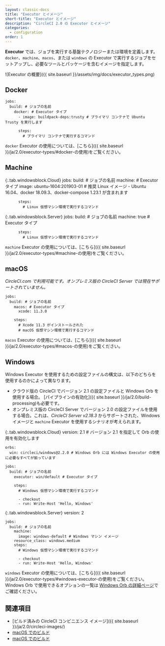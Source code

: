 ```yaml
---
layout: classic-docs
title: "Executor とイメージ"
short-title: "Executor とイメージ"
description: "CircleCI 2.0 の Executor とイメージ"
categories:
  - configuration
order: 1
---
```


**Executor** では、ジョブを実行する基盤テクノロジーまたは環境を定義します。 `docker`、`machine`、`macos`、または `windows` の Executor で実行するジョブをセットアップし、必要なツールとパッケージを含むイメージを指定します。

![Executor の概要]({{ site.baseurl }}/assets/img/docs/executor_types.png)

## Docker

    jobs:
      build: # ジョブの名前
        docker: # Executor タイプ
          - image: buildpack-deps:trusty # プライマリ コンテナで Ubuntu Trusty を実行します
    
          steps:
            # プライマリ コンテナで実行するコマンド
    

`docker` Executor の使用については、[こちら]({{ site.baseurl }}/ja/2.0/executor-types/#docker-の使用)をご覧ください。

## Machine

{:.tab.windowsblock.Cloud}
jobs:
      build: # ジョブの名前
        machine: # Executor タイプ
          image: ubuntu-1604:201903-01 # 推奨 Linux イメージ - Ubuntu 16.04、docker 18.09.3、docker-compose 1.23.1 が含まれます
    
          steps:
            # Linux 仮想マシン環境で実行するコマンド

{:.tab.windowsblock.Server}
jobs:
      build: # ジョブの名前
        machine: true # Executor タイプ
    
          steps:
            # Linux 仮想マシン環境で実行するコマンド
    

`machine` Executor の使用については、[こちら]({{ site.baseurl }}/ja/2.0/executor-types/#machine-の使用)をご覧ください。

## macOS

*CircleCI.com で利用可能です。オンプレミス版の CircleCI Server では現在サポートされていません。*

    jobs:
      build: # ジョブの名前
        macos: # Executor タイプ
          xcode: 11.3.0
    
        steps:
          # Xcode 11.3 がインストールされた
          # macOS 仮想マシン環境で実行するコマンド
    

`macos` Executor の使用については、[こちら]({{ site.baseurl }}/ja/2.0/executor-types/#macos-の使用)をご覧ください。

## Windows

Windows Executor を使用するための設定ファイルの構文は、以下のどちらを使用するのかによって異なります。

* クラウド版の CircleCI でバージョン 2.1 の設定ファイルと Windows Orb を使用する場合。 [パイプラインの有効化]({{ site.baseurl }}/ja/2.0/build-processing)も必要です。
* オンプレミス版の CircleCI Server でバージョン 2.0 の設定ファイルを使用する場合。これは、*CircleCI Server v2.18.3* からサポートされた、Windows イメージと `machine` Executor を使用するシナリオが考えられます。

{:.tab.windowsblock.Cloud}
version: 2.1 # バージョン 2.1 を指定して Orb の使用を有効化します
    
    orbs:
      win: circleci/windows@2.2.0 # Windows Orb には Windows Executor の使用に必要なすべてが揃っています
    
    jobs:
      build: # ジョブの名前
        executor: win/default # Executor タイプ
    
        steps:
          # Windows 仮想マシン環境で実行するコマンド
    
          - checkout
          - run: Write-Host 'Hello, Windows'

{:.tab.windowsblock.Server}
version: 2
    
    jobs:
      build: # ジョブの名前
        machine:
          image: windows-default # Windows マシン イメージ
        resource_class: windows.medium
        steps:
          # Windows 仮想マシン環境で実行するコマンド
    
          - checkout
          - run: Write-Host 'Hello, Windows'
    

`windows` Executor の使用については、[こちら]({{ site.baseurl }}/ja/2.0/executor-types/#windows-executor-の使用)をご覧ください。 Windows Orb で使用できるオプションの一覧は [Windows Orb の詳細ページ](https://circleci.com/orbs/registry/orb/circleci/windows)でご確認ください。

## 関連項目

* [ビルド済みの CircleCI コンビニエンス イメージ]({{ site.baseurl }}/ja/2.0/circleci-images/)
* [macOS でのビルド]({{site.baseurl}}/ja/2.0/hello-world-macos)
* [macOS でのビルド]({{site.baseurl}}/ja/2.0/hello-world-macos)
